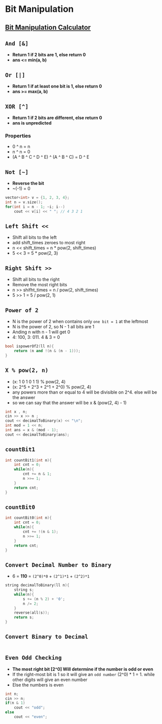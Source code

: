 # Bit Manipulation
## [Bit Manipulation Calculator](https://miniwebtool.com/bitwise-calculator/?data_type=10&number1=10&number2=5&operator=AND)
## `And [&]`
- **Return 1 if 2 bits are 1, else return 0**
- **ans <= min(a, b)**

## `Or [|]`
- **Return 1 if at least one bit is 1, else return 0**
- **ans >= max(a, b)**

## `XOR [^]`
- **Return 1 if 2 bits are different, else return 0**
- **ans is unpredicted**
    
### Properties
- 0 ^ n = n
- n ^ n = 0
- (A ^ B ^ C ^ D ^ E) ^ (A ^ B ^ C) = D ^ E

## `Not [~]`
- **Reverse the bit**
- ~(-1) = 0
```cpp
vector<int> v = {1, 2, 3, 4};
int n = v.size();
for(int i = n - 1; ~i; i--)
    cout << v[i] << " "; // 4 3 2 1
```

## `Left Shift <<`
- Shift all bits to the left
- add shift_times zeroes to most right
- n << shift_times = n * pow(2, shift_times)
- 5 << 3 = 5 * pow(2, 3)

  
## `Right Shift >>`
- Shift all bits to the right
- Remove the most right bits
- n >> shifht_times = n / pow(2, shift_times)
- 5 >> 1 = 5 / pow(2, 1)


## `Power of 2`
- N is the power of 2 when contains only `one bit = 1` at the leftmost
- N is the power of 2, so N - 1 all bits are 1
- Anding n with n - 1 will get 0
- 4: 100, 3: 011. 4 & 3 = 0

```cpp
bool ispowerOf2(ll n){
    return (n and !(n & (n - 1)));
}
```

## `X % pow(2, n)`
- (x: 1 0 1 0 1 1) % pow(2, 4)
- (x: 2^5 + 2^3 + 2^1 + 2^0) % pow(2, 4)
- any powers more than or equal to 4 will be divisible on 2^4. else will be the answer
- so we can say that the answer will be x & (pow(2, 4) - 1)
  
```cpp
int x , n;
cin >> x >> n ;
cout << decimalToBinary(x) << "\n";
int mod = 1 << n;
int ans = x & (mod - 1);
cout << decimalToBinary(ans);
```

## `countBit1`
```cpp
int countBit1(int n){
    int cnt = 0;
    while(n){
        cnt += n & 1;
        n >>= 1;
    }
    return cnt;
}
```

## `countBit0`
```cpp
int countBit0(int n){
    int cnt = 0;
    while(n){
        cnt += !(n & 1);
        n >>= 1;
    }
    return cnt;
}
```


## `Convert Decimal Number to Binary`
- 6 = **110** = `(2^0)*0` + `(2^1)*1` + `(2^2)*1` 
```cpp
string decimalToBinary(ll n){
    string s;
    while(n){
        s += (n % 2) + '0';
        n /= 2;
    }
    reverse(all(s));
    return s;
}
```

## `Convert Binary to Decimal`
```cpp

```

## `Even Odd Checking`
- **The most right bit [2^0] Will determine if the number is odd or even**
- If the right-most bit is 1 so it will give an `odd number` (2^0) * 1 = 1. while other digits will give an even number
- Else the numbers is even
```cpp
int n;
cin >> n;
if(n & 1)
    cout << "odd";
else
    cout << "even";
```
